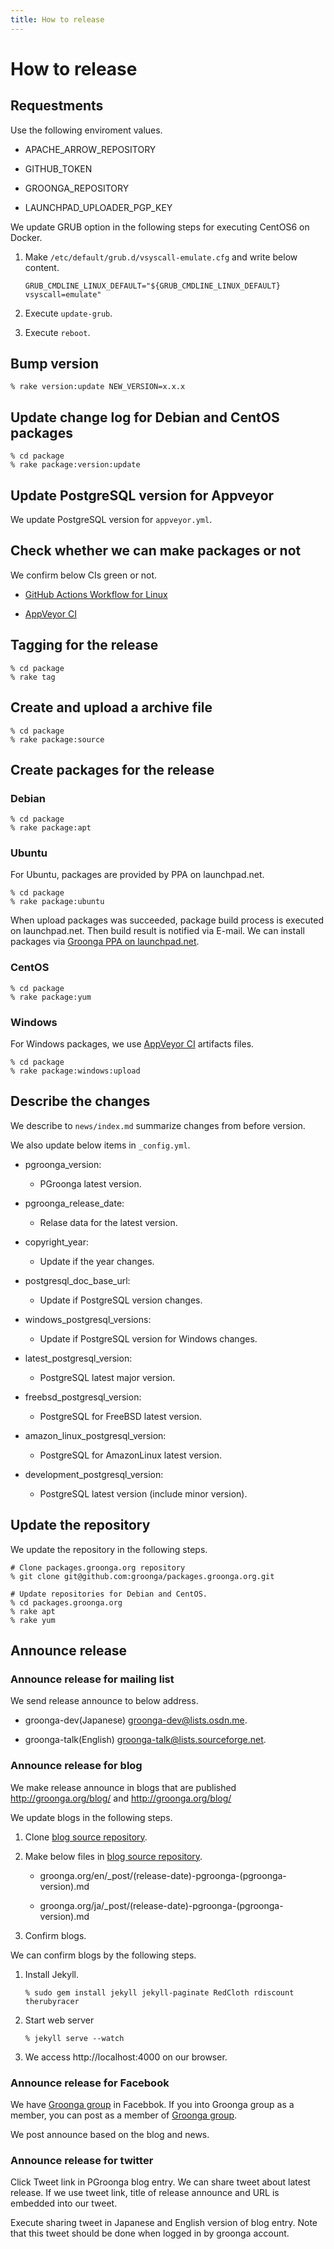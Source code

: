```yaml
---
title: How to release
---
```


# How to release

## Requestments

Use the following enviroment values.

* APACHE_ARROW_REPOSITORY

* GITHUB_TOKEN

* GROONGA_REPOSITORY

* LAUNCHPAD_UPLOADER_PGP_KEY

We update GRUB option in the following steps for executing CentOS6 on Docker.

1. Make `/etc/default/grub.d/vsyscall-emulate.cfg` and write below content.

    ```
    GRUB_CMDLINE_LINUX_DEFAULT="${GRUB_CMDLINE_LINUX_DEFAULT} vsyscall=emulate"
    ```

2. Execute `update-grub`.

3. Execute `reboot`.

## Bump version

```shell
% rake version:update NEW_VERSION=x.x.x
```

## Update change log for Debian and CentOS packages

```shell
% cd package
% rake package:version:update
```

## Update PostgreSQL version for Appveyor

We update PostgreSQL version for `appveyor.yml`.

## Check whether we can make packages or not

We confirm below CIs green or not.

* [GitHub Actions Workflow for Linux](https://github.com/pgroonga/pgroonga/actions?query=workflow%3ALinux)

* [AppVeyor CI](https://ci.appveyor.com/project/groonga/pgroonga)

## Tagging for the release

```shell
% cd package
% rake tag
```

## Create and upload a archive file

```shell
% cd package
% rake package:source
```

## Create packages for the release

### Debian

```shell
% cd package
% rake package:apt
```

### Ubuntu

For Ubuntu, packages are provided by PPA on launchpad.net.

```shell
% cd package
% rake package:ubuntu
```

When upload packages was succeeded, package build process is executed on launchpad.net.
Then build result is notified via E-mail. We can install packages via [Groonga PPA on launchpad.net](https://launchpad.net/~groonga/+archive/ubuntu/ppa).

### CentOS

```shell
% cd package
% rake package:yum
```

### Windows

For Windows packages, we use [AppVeyor CI](https://ci.appveyor.com/project/groonga/pgroonga) artifacts files.

```shell
% cd package
% rake package:windows:upload
```

## Describe the changes

We describe to `news/index.md` summarize changes from before version.

We also update below items in `_config.yml`.

* pgroonga_version:

  * PGroonga latest version.

* pgroonga_release_date:

  * Relase data for the latest version.

* copyright_year:

  * Update if the year changes.

* postgresql_doc_base_url:

  * Update if PostgreSQL version changes.

* windows_postgresql_versions:

  * Update if PostgreSQL version for Windows changes.

* latest_postgresql_version:

  * PostgreSQL latest major version.

* freebsd_postgresql_version:

  * PostgreSQL for FreeBSD latest version.

* amazon_linux_postgresql_version:

  * PostgreSQL for AmazonLinux latest version.

* development_postgresql_version:

  * PostgreSQL latest version (include minor version).

## Update the repository

We update the repository in the following steps.

```shell
# Clone packages.groonga.org repository
% git clone git@github.com:groonga/packages.groonga.org.git

# Update repositories for Debian and CentOS.
% cd packages.groonga.org
% rake apt
% rake yum
```

## Announce release

### Announce release for mailing list

We send release announce to below address.

* groonga-dev(Japanese) groonga-dev@lists.osdn.me.

* groonga-talk(English) groonga-talk@lists.sourceforge.net.

### Announce release for blog

We make release announce in blogs that are published http://groonga.org/blog/ and http://groonga.org/blog/

We update blogs in the following steps.

1. Clone [blog source repository](https://github.com/groonga/groonga.org).

2. Make below files in [blog source repository](https://github.com/groonga/groonga.org).

   * groonga.org/en/_post/(release-date)-pgroonga-(pgroonga-version).md

   * groonga.org/ja/_post/(release-date)-pgroonga-(pgroonga-version).md

3. Confirm blogs.

  We can confirm blogs by the following steps.

  1. Install Jekyll.

     ```shell
     % sudo gem install jekyll jekyll-paginate RedCloth rdiscount therubyracer
     ```

  2. Start web server

     ```shell
     % jekyll serve --watch
     ```

  3. We access http://localhost:4000 on our browser.

### Announce release for Facebook

We have [Groonga group](https://www.facebook.com/groonga/) in Facebbok.
If you into Groonga group as a member, you can post as a member of [Groonga group](https://www.facebook.com/groonga/).

We post announce based on the blog and news.

### Announce release for twitter

Click Tweet link in PGroonga blog entry.
We can share tweet about latest release.
If we use tweet link, title of release announce and URL is embedded into our tweet.

Execute sharing tweet in Japanese and English version of blog entry.
Note that this tweet should be done when logged in by groonga account.
